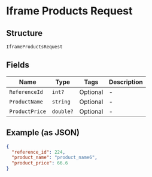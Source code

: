 
# Iframe Products Request

## Structure

`IframeProductsRequest`

## Fields

| Name | Type | Tags | Description |
|  --- | --- | --- | --- |
| `ReferenceId` | `int?` | Optional | - |
| `ProductName` | `string` | Optional | - |
| `ProductPrice` | `double?` | Optional | - |

## Example (as JSON)

```json
{
  "reference_id": 224,
  "product_name": "product_name6",
  "product_price": 66.6
}
```

